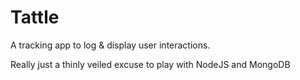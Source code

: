 Tattle
======

A tracking app to log & display user interactions.

Really just a thinly veiled excuse to play with NodeJS and MongoDB